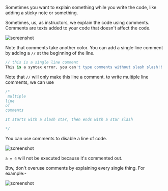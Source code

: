
Sometimes you want to explain something while you write the code, like adding a sticky note or something.



Sometimes, us, as instructors, we explain the code using comments. Comments are texts added to your code that doesn't affect the code. 

![screenshot](https://lh3.googleusercontent.com/OIIzHC7qVDfynBeA3yIDJ2s4pkF2sAFV_-3t_KX-xuN8BAeAZZNCuNjjSR99Z40ywo16KLDgHfyvSTNOLJD93OtDdKz6InD5um-Po4sHA5Kob1RrP8qFYNARCxAvarqfGoIl1kh9)




Note that comments take another color. You can add a single line comment by adding a `//` at the beginning of the line. 



```dart
// this is a single line comment
This is a syntax error, you can't type comments without slash slash!!
```



Note that `//` will only make this line a comment. to write multiple line comments, we can use 

```dart
/*
 multiple
line 
of
comments

It starts with a slash star, then ends with a star slash

*/ 
```



You can use comments to disable a line of code. 

![screenshot](https://lh6.googleusercontent.com/-Npue78YXvZmwS7sBl4QIpRvxuvIkq_39baFbwhuGklGGou-lfHystgee1tLp2Ubn2udbBprTKs271SUolghA0OeDsr3bxgPvJMr-eFuYjd4-XSWgDmHTtXTHaU83tzyqz7HgCDn)


`a = 4` will not be executed because it's commented out. 





Btw, don't overuse comments by explaining every single thing. For example:-

![screenshot](https://lh6.googleusercontent.com/MY-rMwJ2MSETVo5rvubwY580nHAkdYYMGJvG7NYbz9E_00RaUXYa8GHYe0Uzd9qI37bLJL5RyGayWnehRduYzalDevtX6tbjoKDjUcldUQeg9pjlSUQ7FtzpixY2dMgIgE1svPvf)




























